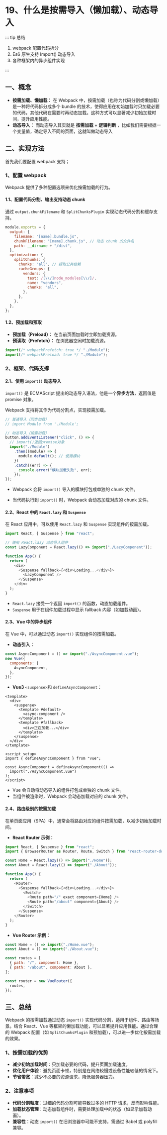 # 19、什么是按需导入（懒加载）、动态导入

::: tip 总结

1. webpack 配置代码拆分
2. Es6 原生支持 Import() 动态导入
3. 各种框架内的异步组件实现

:::

## 一、概念

- **按需加载、懒加载：** 在 Webpack 中，按需加载（也称为代码分割或懒加载）是一种将代码拆分成多个 bundle 的技术，使得应用在初始加载时只加载必要的代码，其他代码在需要时再动态加载。这种方式可以显著减少初始加载时间，提升应用性能。
- **动态导入：** 而动态导入其实就是 **按需加载** + **逻辑判断** ，比如我们需要根据一个变量值，确定导入不同的页面，这就叫做动态导入

## 二、实现方法

首先我们要配置 webpack 支持；

### 1、配置 webpack

Webpack 提供了多种配置选项来优化按需加载的行为。

#### 1.1、配置代码分割、输出支持动态 chunk

通过 `output.chunkFilename` 和 `SplitChunksPlugin` 实现动态代码分割和缓存支持。

```javascript
module.exports = {
  output: {
    filename: "[name].bundle.js",
    chunkFilename: "[name].chunk.js", // 动态 chunk 的文件名
    path: __dirname + "/dist",
  },
  optimization: {
    splitChunks: {
      chunks: "all", // 提取公共依赖
      cacheGroups: {
        vendors: {
          test: /[\\/]node_modules[\\/]/,
          name: "vendors",
          chunks: "all",
        },
      },
    },
  },
};
```

#### 1.2、预加载和预取

- **预加载（Preload）：** 在当前页面加载时立即加载资源。
- **预读取（Prefetch）：** 在浏览器空闲时加载资源。

```javascript
import(/* webpackPrefetch: true */ "./Module");
import(/* webpackPreload: true */ "./Module");
```

### 2、框架、代码支撑

#### 2.1、使用 `import()` 动态导入

`import()` 是 ECMAScript 提出的动态导入语法，他是一个**异步方法**，返回值是 promise 对象。

Webpack 支持将其作为代码分割点，实现按需加载。

```javascript
// 普通导入（同步加载）
// import Module from './Module';

// 动态导入（按需加载）
button.addEventListener("click", () => {
  // import()返回promise对象
  import("./Module")
    .then((module) => {
      module.default(); // 使用模块
    })
    .catch((err) => {
      console.error("模块加载失败", err);
    });
});
```

- Webpack 会将 `import()` 导入的模块打包成单独的 chunk 文件。

- 当代码执行到 `import()` 时，Webpack 会动态加载对应的 chunk 文件。

#### 2.2、React 中的 `React.lazy` 和 `Suspense`

在 React 应用中，可以使用 `React.lazy` 和 `Suspense` 实现组件的按需加载。

```javascript
import React, { Suspense } from "react";

// 使用 React.lazy 动态导入组件
const LazyComponent = React.lazy(() => import("./LazyComponent"));

function App() {
  return (
    <div>
      <Suspense fallback={<div>Loading...</div>}>
        <LazyComponent />
      </Suspense>
    </div>
  );
}
```

- `React.lazy` 接受一个返回 `import()` 的函数，动态加载组件。
- `Suspense` 用于在组件加载过程中显示 fallback 内容（如加载动画）。

#### 2.3、Vue 中的异步组件

在 Vue 中，可以通过动态 `import()` 实现组件的按需加载。

- **动态引入：**

```javascript
const AsyncComponent = () => import("./AsyncComponent.vue");
new Vue({
  components: {
    AsyncComponent,
  },
});
```

- **Vue3** `<suspense>`和 `defineAsyncComponent`：

```vue
<template>
  <div>
    <suspense>
      <template #default>
        <async-component />
      </template>
      <template #fallback>
        <div>正在加载...</div>
      </template>
    </suspense>
  </div>
</template>

<script setup>
import { defineAsyncComponent } from "vue";

const AsyncComponent = defineAsyncComponent(() =>
  import("./AsyncComponent.vue")
);
</script>
```

- Vue 会自动将动态导入的组件打包成单独的 chunk 文件。
- 当组件被渲染时，Webpack 会动态加载对应的 chunk 文件。

#### 2.4、路由级别的按需加载

在单页面应用（SPA）中，通常会将路由对应的组件按需加载，以减少初始加载时间。

- **React Router 示例：**

```javascript
import React, { Suspense } from "react";
import { BrowserRouter as Router, Route, Switch } from "react-router-dom";

const Home = React.lazy(() => import("./Home"));
const About = React.lazy(() => import("./About"));

function App() {
  return (
    <Router>
      <Suspense fallback={<div>Loading...</div>}>
        <Switch>
          <Route path="/" exact component={Home} />
          <Route path="/about" component={About} />
        </Switch>
      </Suspense>
    </Router>
  );
}
```

- **Vue Router 示例：**

```javascript
const Home = () => import("./Home.vue");
const About = () => import("./About.vue");

const routes = [
  { path: "/", component: Home },
  { path: "/about", component: About },
];

const router = new VueRouter({
  routes,
});
```

## 三、总结

Webpack 的按需加载通过动态 `import()` 实现代码分割，适用于组件、路由等场景。结合 React、Vue 等框架的懒加载功能，可以显著提升应用性能。通过合理的 Webpack 配置（如 `SplitChunksPlugin` 和预加载），可以进一步优化按需加载的效果。

### 1、按需加载的优势

- **减少初始加载时间**：只加载必要的代码，提升页面加载速度。
- **优化用户体验**：避免页面卡顿，特别是在网络较慢或设备性能较低的情况下。
- **节省带宽**：减少不必要的资源请求，降低服务器压力。

### 2、注意事项

- **代码分割粒度**：过细的代码分割可能导致过多的 HTTP 请求，反而影响性能。
- **加载状态管理**：动态加载组件时，需要处理加载中的状态（如显示加载动画）。
- **兼容性**：动态 `import()` 在旧浏览器中可能不支持，需通过 Babel 或 polyfill 兼容。
